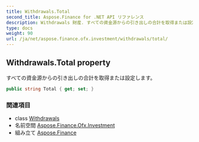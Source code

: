 ```yaml
---
title: Withdrawals.Total
second_title: Aspose.Finance for .NET API リファレンス
description: Withdrawals 財産. すべての資金源からの引き出しの合計を取得または設定します
type: docs
weight: 90
url: /ja/net/aspose.finance.ofx.investment/withdrawals/total/
---
```

## Withdrawals.Total property

すべての資金源からの引き出しの合計を取得または設定します。

```csharp
public string Total { get; set; }
```

### 関連項目

* class [Withdrawals](../)
* 名前空間 [Aspose.Finance.Ofx.Investment](../../withdrawals/)
* 組み立て [Aspose.Finance](../../../)



